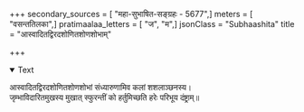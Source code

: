 +++
secondary_sources = [ "महा-सुभाषित-सङ्ग्रहः - 5677",]
meters = [ "वसन्ततिलका",]
pratimaalaa_letters = [ "ज", "म",]
jsonClass = "Subhaashita"
title = "आस्वादितद्विरदशोणितशोणशोभाम्"

+++

<details open><summary>Text</summary>

आस्वादितद्विरदशोणितशोणशोभां संध्यारुणामिव कलां शशलाञ्छनस्य।  
जृम्भाविदारितमुखस्य मुखात् स्फुरन्तीं को हर्तुमिच्छति हरेः परिभूय दंष्ट्राम्॥
</details>
